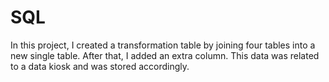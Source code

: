 # SQL
In this project, I created a transformation table by joining four tables into a new single table. After that, I added an extra column.
This data was related to a data kiosk and was stored accordingly.
